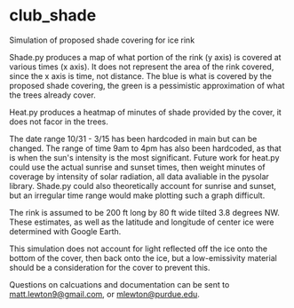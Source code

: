 # club_shade
Simulation of proposed shade covering for ice rink

Shade.py produces a map of what portion of the rink (y axis) is covered at various times (x axis). It does not represent the area of the rink covered, since the x axis is time, not distance. The blue is what is covered by the proposed shade covering, the green is a pessimistic approximation of what the trees already cover.

Heat.py produces a heatmap of minutes of shade provided by the cover, it does not facor in the trees.

The date range 10/31 - 3/15 has been hardcoded in main but can be changed. The range of time 9am to 4pm has also been hardcoded, as that is when the sun's intensity is the most significant. Future work for heat.py could use the actual sunrise and sunset times, then weight minutes of coverage by intensity of solar radiation, all data avaliable in the pysolar library. Shade.py could also theoretically account for sunrise and sunset, but an irregular time range would make plotting such a graph difficult.

The rink is assumed to be 200 ft long by 80 ft wide tilted 3.8 degrees NW. These estimates, as well as the latitude and longitude of center ice  were determined with Google Earth.

This simulation does not account for light reflected off the ice onto the bottom of the cover, then back onto the ice, but a low-emissivity material should be a consideration for the cover to prevent this.

Questions on calcuations and documentation can be sent to matt.lewton9@gmail.com, or mlewton@purdue.edu.
